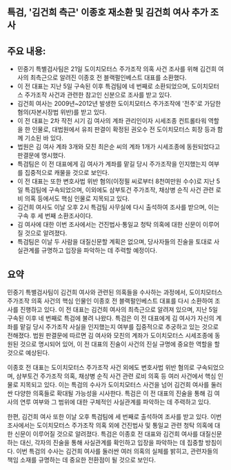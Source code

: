 ## 특검, '김건희 측근' 이종호 재소환 및 김건희 여사 추가 조사

## 주요 내용:
*   민중기 특별검사팀은 21일 도이치모터스 주가조작 의혹 사건 조사를 위해 김건희 여사의 최측근으로 알려진 이종호 전 블랙펄인베스트 대표를 소환했다.
*   이 전 대표는 지난 5일 구속된 이후 특검팀에 네 번째로 소환되었으며, 도이치모터스 주가조작 사건과 관련한 참고인 신분으로 조사를 받고 있다.
*   김건희 여사는 2009년~2012년 발생한 도이치모터스 주가조작에 '전주'로 가담한 혐의(자본시장법 위반)를 받고 있다.
*   이 전 대표는 2차 작전 시기 김 여사의 계좌 관리인이자 시세조종 컨트롤타워 역할을 한 인물로, 대법원에서 유죄 판결이 확정된 권오수 전 도이치모터스 회장 등과 함께 기소된 바 있다.
*   법원은 김 여사 계좌 3개와 모친 최은순 씨의 계좌 1개가 시세조종에 동원되었다고 판결문에 명시했다.
*   특검팀은 이 전 대표에게 김 여사가 계좌를 맡길 당시 주가조작을 인지했는지 여부를 집중적으로 캐물을 것으로 보인다.
*   이 전 대표는 또한 변호사법 위반 혐의(이정필 씨로부터 8천여만원 수수)로 지난 5일 특검팀에 구속되었으며, 이외에도 삼부토건 주가조작, 채상병 순직 사건 관련 로비 의혹 등에서도 핵심 인물로 지목되고 있다.
*   김건희 여사도 이날 오후 2시 특검팀 사무실에 다시 출석하여 조사를 받으며, 이는 구속 후 세 번째 소환조사이다.
*   김 여사에 대한 이번 조사에서는 건진법사·통일교 청탁 의혹에 대한 신문이 이루어질 것으로 알려졌다.
*   특검팀은 이날 두 사람을 대질신문할 계획은 없으며, 당사자들의 진술을 토대로 사실관계를 규명하고 입장을 파악하는 데 주력할 예정이다.

## 요약
민중기 특별검사팀이 김건희 여사와 관련된 의혹들을 수사하는 과정에서, 도이치모터스 주가조작 의혹 사건의 핵심 인물인 이종호 전 블랙펄인베스트 대표를 다시 소환하여 조사를 진행하고 있다. 이 전 대표는 김건희 여사의 최측근으로 알려져 있으며, 지난 5일 구속된 이후 네 번째로 특검에 불려 나왔다. 특검은 이 전 대표에게 김 여사가 자신의 계좌를 맡길 당시 주가조작 사실을 인지했는지 여부를 집중적으로 추궁하고 있는 것으로 전해졌다. 법원 판결문에 따르면 김 여사와 모친의 계좌가 도이치모터스 시세조종에 동원된 것으로 명시되어 있어, 이 전 대표의 진술이 사건의 진실 규명에 중요한 역할을 할 것으로 예상된다.

이종호 전 대표는 도이치모터스 주가조작 사건 외에도 변호사법 위반 혐의로 구속되었으며, 삼부토건 주가조작 의혹, 채상병 순직 사건 관련 로비 의혹 등 여러 사건에서 핵심 인물로 지목되고 있다. 이는 특검의 수사가 도이치모터스 사건을 넘어 김건희 여사를 둘러싼 다양한 의혹들로 확대될 가능성을 시사한다. 특검은 이 전 대표의 진술을 통해 김 여사의 연루 여부와 그 범위에 대한 구체적인 사실관계를 파악하는 데 주력하고 있다.

한편, 김건희 여사 또한 이날 오후 특검팀에 세 번째로 출석하여 조사를 받고 있다. 이번 조사에서는 도이치모터스 주가조작 의혹 외에 건진법사 및 통일교 관련 청탁 의혹에 대한 신문이 이루어질 것으로 알려졌다. 특검은 이종호 전 대표와 김건희 여사를 대질신문하는 대신, 각자의 진술을 통해 사실관계를 확인하고 입장을 파악하는 데 집중할 방침이다. 이번 특검의 수사는 김건희 여사를 둘러싼 여러 의혹의 실체를 밝히고, 관련자들의 책임 소재를 규명하는 데 중요한 전환점이 될 것으로 보인다.